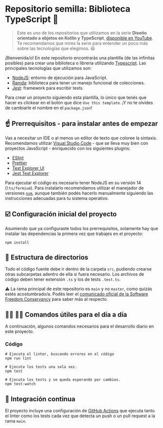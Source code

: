 # Repositorio semilla: Biblioteca TypeScript :seedling:

> Este es uno de los repositorios que utilizamos en la serie **Diseño orientado a objetos en Kotlin y TypeScript**, [disponible en YouTube](https://www.youtube.com/playlist?list=PL7q-McYJyHliqlpNGSVe-Y3EHDIma_H9U). Te recomendamos que mires la serie para entender un poco más sobre las tecnologías que elegimos. :smiley:

¡Bienvenida/o! En este repositorio encontrarás una plantilla (de las infinitas posibles) para crear una biblioteca o librería utilizando [Typescript](https://www.typescriptlang.org/). Las principales tecnologías que utilizamos son:

- [NodeJS](https://nodejs.org/es/): entorno de ejecución para JavaScript.
- [Ramda](http://ramdajs.com/): biblioteca para tener un manejo funcional de colecciones.
- [Jest](https://jestjs.io/): framework para escribir tests.

Para crear un proyecto siguiendo esta plantilla, lo único que tenés que hacer es clickear en el botón que dice `Use this template`. ¡Y no te olvides de cambiarle el nombre en el `package.json`!

## :point_up: Prerrequisitos - para instalar antes de empezar

Vas a necesitar un IDE o al menos un editor de texto que coloree la sintaxis. Recomendamos utilizar [Visual Studio Code](https://code.visualstudio.com/) - que se lleva muy bien con proyectos JavaScript - enriquecido con los siguientes plugins:

- [ESlint](https://marketplace.visualstudio.com/items?itemName=dbaeumer.vscode-eslint)
- [Prettier](https://marketplace.visualstudio.com/items?itemName=esbenp.prettier-vscode)
- [Test Explorer UI](https://marketplace.visualstudio.com/items?itemName=hbenl.vscode-test-explorer)
- [Jest Test Explorer](https://marketplace.visualstudio.com/items?itemName=kavod-io.vscode-jest-test-adapter)

Para ejecutar el código es necesario tener NodeJS en su versión 14 (`lts/fermium`). Para instalarlo recomendamos utilizar el manejador de versiones [`nvm`](https://github.com/nvm-sh/nvm), aunque también podés hacerlo manualmente siguiendo las instrucciones adecuadas para tu sistema operativo.

## :ballot_box_with_check: Configuración inicial del proyecto

Asumiendo que ya configuraste todos los prerrequisitos, solamente hay que instalar las dependencias la primera vez que trabajes en el proyecto:

```shell
npm install
```

## :file_folder: Estructura de directorios

Todo el código fuente debe ir dentro de la carpeta `src`, pudiendo crearse otras subcarpetas adentro de ella si fuera necesario. Los archivos de código deben tener extensión `.ts` y los de tests `.test.ts`.

:warning: La rama principal de este repositorio es `main` y no `master`, como quizás estés acostumbrado/a. Podés leer el [comunicado oficial de la Software Freedom Conservancy](https://sfconservancy.org/news/2020/jun/23/gitbranchname/) para saber más al respecto.

## :woman_technologist: :man_technologist: Comandos útiles para el día a día

A continuación, algunos comandos necesarios para el desarrollo diario en este proyecto.

### Código

```shell
# Ejecuta el linter, buscando errores en el código
npm run lint

# Ejecuta los tests una sola vez.
npm test

# Ejecuta los tests y se queda esperando por cambios.
npm test:watch
```

## :traffic_light: Integración continua

El proyecto incluye una configuración de [GitHub Actions](https://github.com/features/actions) que ejecuta tanto el linter como los tests cada vez que detecta un push o un pull request a la rama `main`.
